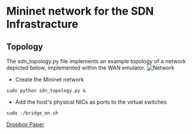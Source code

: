 # Mininet network for the SDN Infrastracture

## Topology
The sdn_topology.py file implements an example topology of a network depicted below, implemented within the WAN emulator.
![Network](https://github.com/themisAnagno/wan_emulator/blob/master/image_preview.png)

* Create the Mininet network
```
sudo python sdn_topology.py &
```
* Add the host's physical NICs as ports to the virtual switches
```
sudo ./bridge_mn.sh
```


[Dropbox Paper](https://paper.dropbox.com/doc/SDN-on-Mininet--APA7aDHgzHQfkdX1sr4lAZo7Ag-6JB5pxs7wLXU3PkhRVzpQ)
